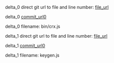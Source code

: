 delta_0 direct git url to file and line number: [file_url](https://www.github.com/oncletom/crx/commit/5b6a979de5d6ea6aba89774b2f42ece457d58e47/#diff-c62f81ae2f654823748ecaaa7c186aad4a563c4f68be736d0394f65a2006ce24L62)

delta_0 [commit_url0](https://www.github.com/oncletom/crx/commit/5b6a979de5d6ea6aba89774b2f42ece457d58e47)

delta_0 filename: bin/crx.js



delta_1 direct git url to file and line number: [file_url](https://www.github.com/codediodeio/gimmie-sticker/commit/f6419e51418b8e26b854dc4e62972307b90aeb68/#diff-0b02f35a7ec3ee92fef0a23219e07d93e90ce63e4bc9209c886873bd2d9eb5a1L5)

delta_1 [commit_url0](https://www.github.com/codediodeio/gimmie-sticker/commit/f6419e51418b8e26b854dc4e62972307b90aeb68)

delta_1 filename: keygen.js



